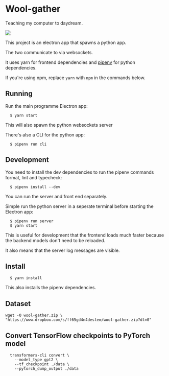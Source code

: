 # Wool-gather

Teaching my computer to daydream.

![](https://data.whicdn.com/images/208932206/original.gif)

This project is an electron app that spawns a python app. 

The two communicate to via websockets.

It uses yarn for frontend dependencies and [pipenv](https://pipenv.pypa.io/en/latest/) for python dependencies. 

If you're using npm, replace `yarn` with `npm` in the commands below.

## Running
Run the main programme Electron app:
```
  $ yarn start
```
This will also spawn the python websockets server

There's also a CLI for the python app:
```
  $ pipenv run cli
```

## Development
You need to install the dev dependencies to run the pipenv commands format, lint and typecheck:
```
  $ pipenv install --dev
```

You can run the server and front end separately. 

Simple run the python server in a seperate terminal before starting the Electron app:
```
  $ pipenv run server
  $ yarn start
```

This is useful for development that the frontend loads much faster because the backend models don't need to be reloaded.

It also means that the server log messages are visible.

## Install
```
  $ yarn install
```

This also installs the pipenv dependencies.

## Dataset
```
wget -O wool-gather.zip \
"https://www.dropbox.com/s/ff65gd4n4deslem/wool-gather.zip?dl=0" 
```

## Convert TensorFlow checkpoints to PyTorch model
```
  transformers-cli convert \
    --model_type gpt2 \
    --tf_checkpoint ./data \ 
    --pytorch_dump_output ./data
```
